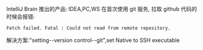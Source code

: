 IntelliJ Brain 推出的产品: IDEA,PC,WS 在首次使用 git 服务, 拉取 github 代码的时候会报错:

`Fetch failed. Fatal : Could not read from remote repository.`

解决方案:"setting--version control--git",set Native to SSH executable
